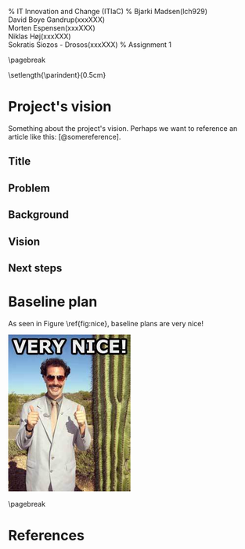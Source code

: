 % IT Innovation and Change (ITIaC)
% Bjarki Madsen(lch929) \
  David Boye Gandrup(xxxXXX) \
  Morten Espensen(xxxXXX) \
  Niklas Høj(xxxXXX) \
  Sokratis Siozos - Drosos(xxxXXX)
% Assignment 1

\pagebreak

\setlength{\parindent}{0.5cm}

# Project's vision

Something about the project's vision. Perhaps we want to reference an article like this: [@somereference]. 

## Title

## Problem

## Background

## Vision

## Next steps

# Baseline plan

As seen in Figure \ref{fig:nice}, baseline plans are very nice! 

![Baseline plans are very nice\label{fig:nice}](figures/nice.jpg)

\pagebreak

# References



